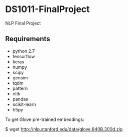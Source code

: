 # DS1011-FinalProject
NLP Final Project

## Requirements
- python 2.7
- tensorflow
- keras
- numpy
- scipy
- gensim
- tqdm
- pattern
- nltk
- pandas
- scikit-learn
- h5py

To get Glove pre-trained embeddings:

$ wget http://nlp.stanford.edu/data/glove.840B.300d.zip
